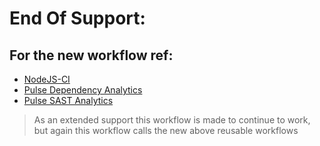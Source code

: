 # End Of Support: 
## For the new workflow ref: 
- [NodeJS-CI](https://github.com/studiographene/github-action-workflows/blob/master/README-nodejs-ci.md)
- [Pulse Dependency Analytics](https://github.com/studiographene/github-action-workflows/blob/master/README-pulse-dependencies-analytics.md)
- [Pulse SAST Analytics](https://github.com/studiographene/github-action-workflows/blob/master/README-pulse-sast-analytics.md)

> As an extended support this workflow is made to continue to work, but again this workflow calls the new above reusable workflows
